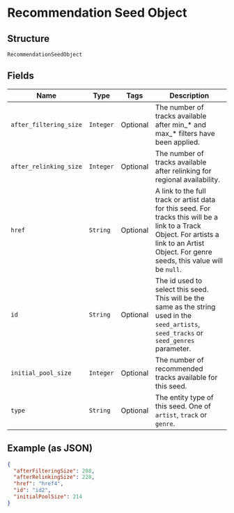 
# Recommendation Seed Object

## Structure

`RecommendationSeedObject`

## Fields

| Name | Type | Tags | Description |
|  --- | --- | --- | --- |
| `after_filtering_size` | `Integer` | Optional | The number of tracks available after min\_\* and max\_\* filters have been applied. |
| `after_relinking_size` | `Integer` | Optional | The number of tracks available after relinking for regional availability. |
| `href` | `String` | Optional | A link to the full track or artist data for this seed. For tracks this will be a link to a Track Object. For artists a link to an Artist Object. For genre seeds, this value will be `null`. |
| `id` | `String` | Optional | The id used to select this seed. This will be the same as the string used in the `seed_artists`, `seed_tracks` or `seed_genres` parameter. |
| `initial_pool_size` | `Integer` | Optional | The number of recommended tracks available for this seed. |
| `type` | `String` | Optional | The entity type of this seed. One of `artist`, `track` or `genre`. |

## Example (as JSON)

```json
{
  "afterFilteringSize": 208,
  "afterRelinkingSize": 228,
  "href": "href4",
  "id": "id2",
  "initialPoolSize": 214
}
```

